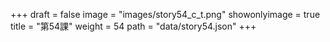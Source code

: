 +++
draft = false 
image = "images/story54_c_t.png" 
showonlyimage = true 
title = "第54課" 
weight = 54 
path = "data/story54.json" 
+++
